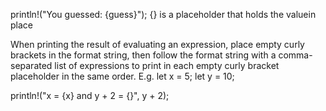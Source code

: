 println!("You guessed: {guess}");
{} is a placeholder that holds the valuein place



When printing the result of evaluating an expression, place empty curly brackets in the format string, then follow the format string with a comma-separated list of expressions to print in each empty curly bracket placeholder in the same order. 
E.g.
let x = 5;
let y = 10;

println!("x = {x} and y + 2 = {}", y + 2);
